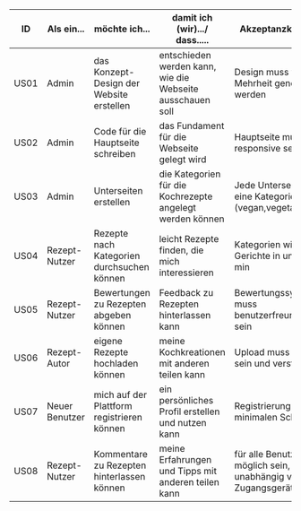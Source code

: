| ID   | Als ein...         | möchte ich...                                  | damit ich (wir).../ dass.....                                 | Akzeptanzkriterien                                          | Story Points |
|------|--------------------|------------------------------------------------|---------------------------------------------------------------|-------------------------------------------------------------|--------------|
| US01 | Admin              | das Konzept-Design der Website erstellen       | entschieden werden kann, wie die Webseite ausschauen soll     | Design muss von Mehrheit genehmigt werden                   | 2            |
| US02 | Admin              | Code für die Hauptseite schreiben              | das Fundament für die Webseite gelegt wird                    | Hauptseite muss responsive sein                             | 5            |
| US03 | Admin              | Unterseiten erstellen                          | die Kategorien für die Kochrezepte angelegt werden können     | Jede Unterseite für eine Kategorie (vegan,vegetarisch,...)  | 5            |
| US04 | Rezept-Nutzer      | Rezepte nach Kategorien durchsuchen können     | leicht Rezepte finden, die mich interessieren                 | Kategorien wie z.B.: Gerichte in unter 30 min               | 8            |
| US05 | Rezept-Nutzer      | Bewertungen zu Rezepten abgeben können         | Feedback zu Rezepten hinterlassen kann                        | Bewertungssystem muss benutzerfreundlich sein               | 8            |
| US06 | Rezept-Autor       | eigene Rezepte hochladen können                | meine Kochkreationen mit anderen teilen kann                  | Upload muss einfach sein und verständlich                   | 8            |
| US07 | Neuer Benutzer     | mich auf der Plattform registrieren können     | ein persönliches Profil erstellen und nutzen kann             | Registrierung mit minimalen Schritten                       | 13           |
| US08 | Rezept-Nutzer      | Kommentare zu Rezepten hinterlassen können     | meine Erfahrungen und Tipps mit anderen teilen kann           | für alle Benutzer möglich sein, unabhängig von Zugangsgerät | 8            |
